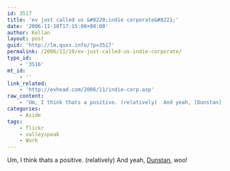 ```yaml
---
id: 3517
title: 'ev just called us &#8220;indie corporate&#8221;'
date: '2006-11-10T17:15:00+00:00'
author: Kellan
layout: post
guid: 'http://lm.quxx.info/?p=3517'
permalink: /2006/11/10/ev-just-called-us-indie-corporate/
typo_id:
    - '3516'
mt_id:
    - ''
link_related:
    - 'http://evhead.com/2006/11/indie-corp.asp'
raw_content:
    - 'Um, I think thats a positive. (relatively)  And yeah, [Dunstan](http://twitter.com/dunstan/statuses/62284), woo!'
categories:
    - Aside
tags:
    - flickr
    - valleyspeak
    - Work
---
```


Um, I think thats a positive. (relatively) And yeah, [Dunstan](http://twitter.com/dunstan/statuses/62284), woo!